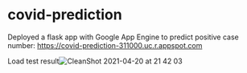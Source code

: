 # covid-prediction

Deployed a flask app with Google App Engine to predict positive case number: https://covid-prediction-311000.uc.r.appspot.com

Load test result![CleanShot 2021-04-20 at 21 42 03](https://user-images.githubusercontent.com/49466651/115485025-e84e5400-a221-11eb-8285-4a62499597d4.png)
